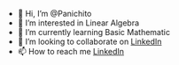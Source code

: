 - 👋 Hi, I’m @Panichito
- 👀 I’m interested in Linear Algebra
- 🌱 I’m currently learning Basic Mathematic
- 💞️ I’m looking to collaborate on [LinkedIn](https://www.linkedin.com/in/panithi-suwanno-89171a1a3/)
- 📫 How to reach me [LinkedIn](https://www.linkedin.com/in/panithi-suwanno-89171a1a3/)

<!---
Panichito/Panichito is a ✨ special ✨ repository because its `README.md` (this file) appears on your GitHub profile.
You can click the Preview link to take a look at your changes.
--->
